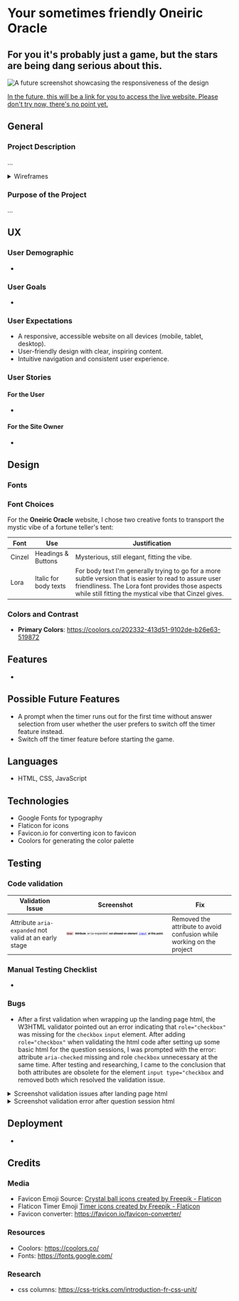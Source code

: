 # Your sometimes friendly Oneiric Oracle
## For you it's probably just a game, but the stars are being dang serious about this. 

![A future screenshot showcasing the responsiveness of the design]()

[In the future, this will be a link for you to access the live website. Please don't try now, there's no point yet.]()

## General

### Project Description

...

<details>
<summary>Wireframes</summary>

<details>
<summary>Wireframes for Mobile Devices</summary>

![Mobile Wireframe]()

</details>
<details>
<summary>Wireframes for Tablet Devices</summary>

![Tablet Wireframe]()

</details>
<details>
<summary>Wireframes for Desktop</summary>

![Desktop Wireframe]()

</details>
</details>

### Purpose of the Project

...

## UX

### User Demographic

- 

### User Goals

- 

### User Expectations

- A responsive, accessible website on all devices (mobile, tablet, desktop).
- User-friendly design with clear, inspiring content.
- Intuitive navigation and consistent user experience.

### User Stories

#### For the User

- 

#### For the Site Owner

- 

## Design

### Fonts

### Font Choices

For the **Oneiric Oracle** website, I chose two creative fonts to transport the mystic vibe of a fortune teller's tent: 

| Font  | Use               | Justification                                                                                                                                           |
|-------|------------------------|-------------------------------------------------------------------------------|
| Cinzel | Headings & Buttons | Mysterious, still elegant, fitting the vibe. |
| Lora   | Italic for body texts | For body text I'm generally trying to go for a more subtle version that is easier to read to assure user friendliness. The Lora font provides those aspects while still fitting the mystical vibe that Cinzel gives. |

### Colors and Contrast

- **Primary Colors**: https://coolors.co/202332-413d51-9102de-b26e63-519872

## Features

- 

## Possible Future Features

- A prompt when the timer runs out for the first time without answer selection from user whether the user prefers to switch off the timer feature instead. 
- Switch off the timer feature before starting the game. 

## Languages

- HTML, CSS, JavaScript

## Technologies

- Google Fonts for typography
- Flaticon for icons 
- Favicon.io for converting icon to favicon 
- Coolors for generating the color palette

## Testing

### Code validation 

| **Validation Issue**                                | **Screenshot**          | **Fix**                                                |
|-----------------------------------------------------|--------------------------|--------------------------------------------------------------|
| Attribute `aria-expanded` not valid at an early stage | ![Error Screenshot](assets/images/html_validation_2.png) | Removed the attribute to avoid confusion while working on the project | 


### Manual Testing Checklist

- 

### Bugs

- After a first validation when wrapping up the landing page html, the W3HTML validator pointed out an error indicating that `role="checkbox"` was missing for the `checkbox` `input` element. After adding `role="checkbox"` when validating the html code after setting up some basic html for the question sessions, I was prompted with the error: attribute `aria-checked` missing and role `checkbox` unnecessary at the same time. After testing and researching, I came to the conclusion that both attributes are obsolete for the element `input type="checkbox` and removed both which resolved the validation issue.  
<details>
<summary>Screenshot validation issues after landing page html</summary>

![Error Screenshot](assets/images/html_validation_1.png)

</details>
<details>
<summary>Screenshot validation error after question session html</summary>

![Error Screenshot](assets/images/html_validation_4.png)

</details>

## Deployment

- 

## Credits

### Media

- Favicon Emoji Source: <a href="https://www.flaticon.com/free-icons/crystal-ball" title="crystal ball icons">Crystal ball icons created by Freepik - Flaticon</a> 
- Flaticon Timer Emoji <a href="https://www.flaticon.com/free-icons/timer" title="timer icons">Timer icons created by Freepik - Flaticon</a>
- Favicon converter: https://favicon.io/favicon-converter/ 

### Resources

- Coolors: https://coolors.co/
- Fonts: https://fonts.google.com/

### Research 

- css columns: https://css-tricks.com/introduction-fr-css-unit/ 